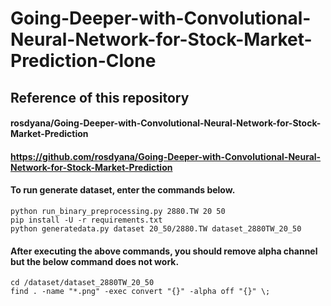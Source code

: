 # Going-Deeper-with-Convolutional-Neural-Network-for-Stock-Market-Prediction-Clone

## Reference of this repository
#### rosdyana/Going-Deeper-with-Convolutional-Neural-Network-for-Stock-Market-Prediction
#### https://github.com/rosdyana/Going-Deeper-with-Convolutional-Neural-Network-for-Stock-Market-Prediction

#### To run generate dataset, enter the commands below.
`python run_binary_preprocessing.py 2880.TW 20 50`   
`pip install -U -r requirements.txt`   
`python generatedata.py dataset 20_50/2880.TW dataset_2880TW_20_50`

#### After executing the above commands, you should remove alpha channel but the below command does not work.
`cd /dataset/dataset_2880TW_20_50`   
`find . -name "*.png" -exec convert "{}" -alpha off "{}" \;`
